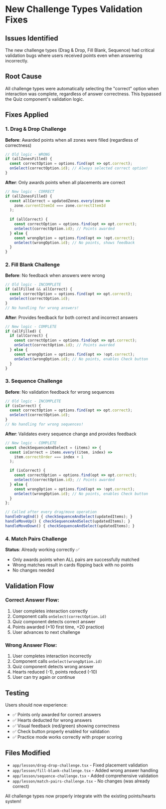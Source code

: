 # New Challenge Types Validation Fixes

## Issues Identified

The new challenge types (Drag & Drop, Fill Blank, Sequence) had critical validation bugs where users received points even when answering incorrectly.

## Root Cause

All challenge types were automatically selecting the "correct" option when interaction was complete, regardless of answer correctness. This bypassed the Quiz component's validation logic.

## Fixes Applied

### 1. Drag & Drop Challenge
**Before**: Awarded points when all zones were filled (regardless of correctness)
```typescript
// Old logic - WRONG
if (allZonesFilled) {
  const correctOption = options.find(opt => opt.correct);
  onSelect(correctOption.id); // Always selected correct option!
}
```

**After**: Only awards points when all placements are correct
```typescript
// New logic - CORRECT
if (allZonesFilled) {
  const allCorrect = updatedZones.every(zone => 
    zone.currentItemId === zone.correctItemId
  );
  
  if (allCorrect) {
    const correctOption = options.find(opt => opt.correct);
    onSelect(correctOption.id); // Points awarded
  } else {
    const wrongOption = options.find(opt => !opt.correct);
    onSelect(wrongOption.id); // No points, shows feedback
  }
}
```

### 2. Fill Blank Challenge
**Before**: No feedback when answers were wrong
```typescript
// Old logic - INCOMPLETE
if (allFilled && allCorrect) {
  const correctOption = options.find(opt => opt.correct);
  onSelect(correctOption.id);
}
// No handling for wrong answers!
```

**After**: Provides feedback for both correct and incorrect answers
```typescript
// New logic - COMPLETE
if (allFilled) {
  if (allCorrect) {
    const correctOption = options.find(opt => opt.correct);
    onSelect(correctOption.id); // Points awarded
  } else {
    const wrongOption = options.find(opt => !opt.correct);
    onSelect(wrongOption.id); // No points, enables Check button
  }
}
```

### 3. Sequence Challenge
**Before**: No validation feedback for wrong sequences
```typescript
// Old logic - INCOMPLETE
if (isCorrect) {
  const correctOption = options.find(opt => opt.correct);
  onSelect(correctOption.id);
}
// No handling for wrong sequences!
```

**After**: Validates every sequence change and provides feedback
```typescript
// New logic - COMPLETE
const checkSequenceAndSelect = (items) => {
  const isCorrect = items.every((item, index) => 
    item.correctOrder === index + 1
  );

  if (isCorrect) {
    const correctOption = options.find(opt => opt.correct);
    onSelect(correctOption.id); // Points awarded
  } else {
    const wrongOption = options.find(opt => !opt.correct);
    onSelect(wrongOption.id); // No points, enables Check button
  }
};

// Called after every drag/move operation
handleDragEnd() { checkSequenceAndSelect(updatedItems); }
handleMoveUp() { checkSequenceAndSelect(updatedItems); }
handleMoveDown() { checkSequenceAndSelect(updatedItems); }
```

### 4. Match Pairs Challenge
**Status**: Already working correctly ✅
- Only awards points when ALL pairs are successfully matched
- Wrong matches result in cards flipping back with no points
- No changes needed

## Validation Flow

### Correct Answer Flow:
1. User completes interaction correctly
2. Component calls `onSelect(correctOption.id)`
3. Quiz component detects correct answer
4. Points awarded (+10 first time, +20 practice)
5. User advances to next challenge

### Wrong Answer Flow:
1. User completes interaction incorrectly
2. Component calls `onSelect(wrongOption.id)`
3. Quiz component detects wrong answer
4. Hearts reduced (-1), points reduced (-10)
5. User can try again or continue

## Testing

Users should now experience:
- ✅ Points only awarded for correct answers
- ✅ Hearts deducted for wrong answers
- ✅ Visual feedback (red/green) showing correctness
- ✅ Check button properly enabled for validation
- ✅ Practice mode works correctly with proper scoring

## Files Modified

- `app/lesson/drag-drop-challenge.tsx` - Fixed placement validation
- `app/lesson/fill-blank-challenge.tsx` - Added wrong answer handling
- `app/lesson/sequence-challenge.tsx` - Added comprehensive validation
- `app/lesson/match-pairs-challenge.tsx` - No changes (was already correct)

All challenge types now properly integrate with the existing points/hearts system! 